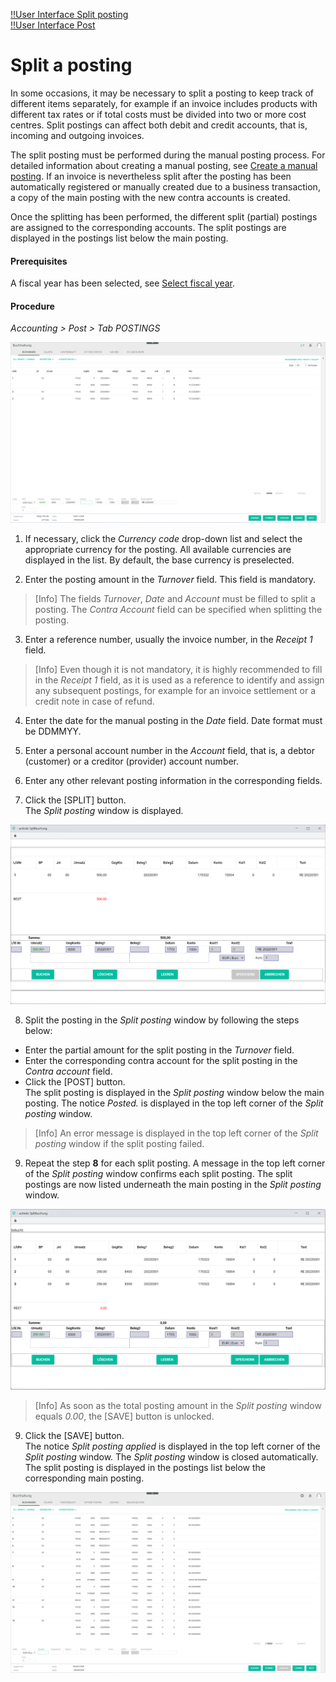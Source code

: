 [!!User Interface Split posting](../UserInterface/01a_Bookings.md#split-posting)   
[!!User Interface Post](../UserInterface/01_Book.md)  

# Split a posting

In some occasions, it may be necessary to split a posting to keep track of different items separately, for example if an invoice includes products with different tax rates or if total costs must be divided into two or more cost centres. Split postings can affect both debit and credit accounts, that is, incoming and outgoing invoices.

The split posting must be performed during the manual posting process. For detailed information about creating a manual posting, see [Create a manual posting](./04_CreateManualBooking.md). If an invoice is nevertheless split after the posting has been automatically registered or manually created due to a business transaction, a copy of the main posting with the new contra accounts is created.

Once the splitting has been performed, the different split (partial) postings are assigned to the corresponding accounts. The split postings are displayed in the postings list below the main posting.

#### Prerequisites

A fiscal year has been selected, see [Select fiscal year](./01_SelectFiscalYear.md).

#### Procedure

*Accounting > Post > Tab POSTINGS*

![Postings](../../Assets/Screenshots/RetailSuiteAccounting/Book/Bookings/Bookings.png "[Postings]")

1. If necessary, click the *Currency code* drop-down list and select the appropriate currency for the posting. All available currencies are displayed in the list. By default, the base currency is preselected.

2. Enter the posting amount in the *Turnover* field. This field is mandatory.  

  > [Info] The fields *Turnover*, *Date* and *Account* must be filled to split a posting. The *Contra Account* field can be specified when splitting the posting.

3. Enter a reference number, usually the invoice number, in the *Receipt 1* field.

  > [Info] Even though it is not mandatory, it is highly recommended to fill in the *Receipt 1* field, as it is used as a reference to identify and assign any subsequent postings, for example for an invoice settlement or a credit note in case of refund.

4. Enter the date for the manual posting in the *Date* field. Date format must be DDMMYY.

5. Enter a personal account number in the *Account* field, that is, a debtor (customer) or a creditor (provider) account number.

6. Enter any other relevant posting information in the corresponding fields.

7. Click the [SPLIT] button.  
The *Split posting* window is displayed.  

  ![Split posting](../../Assets/Screenshots/RetailSuiteAccounting/Book/Bookings/SplitBooking01.png "[Split posting]")

8. Split the posting in the *Split posting* window by following the steps below:  

  + Enter the partial amount for the split posting in the *Turnover* field.
  + Enter the corresponding contra account for the split posting in the *Contra account* field.
  + Click the [POST] button.    
  The split posting is displayed in the *Split posting* window below the main posting. The notice *Posted.* is displayed in the top left corner of the *Split posting* window.

  > [Info] An error message is displayed in the top left corner of the *Split posting* window if the split posting failed.

9. Repeat the step **8** for each split posting.
A message in the top left corner of the *Split posting* window confirms each split posting. The split postings are now listed underneath the main posting in the *Split posting* window.

  ![Split posting](../../Assets/Screenshots/RetailSuiteAccounting/Book/Bookings/SplitBooking02.png "[Split posting]")

  > [Info] As soon as the total posting amount in the *Split posting* window equals *0.00*, the [SAVE] button is unlocked.

9. Click the [SAVE] button.  
The notice *Split posting applied* is displayed in the top left corner of the *Split posting* window. The *Split posting* window is closed automatically. The split posting is displayed in the postings list below the corresponding main posting.

  ![Split posting](../../Assets/Screenshots/RetailSuiteAccounting/Book/Bookings/SplitBooking03.png "[Split posting]")

